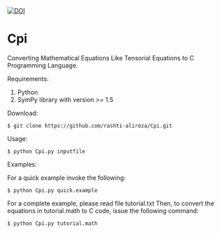 [![DOI](https://zenodo.org/badge/196009988.svg)](https://zenodo.org/badge/latestdoi/196009988)

# Cpi
Converting Mathematical Equations Like Tensorial Equations to C Programming Language.

Requirements:
1. Python
2. SymPy library with version >= 1.5


Download:

`$ git clone https://github.com/rashti-alireza/Cpi.git`

Usage:

`$ python Cpi.py inputfile`

Examples:

For a quick example invoke the following:

`$ python Cpi.py quick.example`

For a complete example, please read file tutorial.txt
Then, to convert the equations in tutorial.math to C code,
issue the following command:

`$ python Cpi.py tutorial.math`

